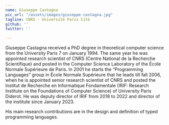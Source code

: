 ```yaml
---
name: Giuseppe Castagna
pic_url: "/assets/images/giuseppe-castagna.jpg"
tagline: CNRS - Université Paris Cité
github: ''
twitter: ''

---
```

Giuseppe Castagna received a PhD degree in theoretical computer science from the University Paris 7 on January 1994. The same year he was appointed research scientist of CNRS (Centre National de la Recherche Scientifique) and posted in the Computer Science Laboratory of the École Normale Supérieure de Paris. In 2001 he starts the “Programming Languages” group in École Normale Supérieure that he leads till fall 2006, when he is appointed senior research scientist of CNRS and posted the Institut de Recherche en Informatique Fondamentale (IRIF: Research Institute on the Foundations of Computer Science) of University Paris Diderot. He was deputy director of IRIF from 2018 to 2022 and director of the institute since January 2023.  
  
His main research contributions are in the design and definition of typed programming languages.